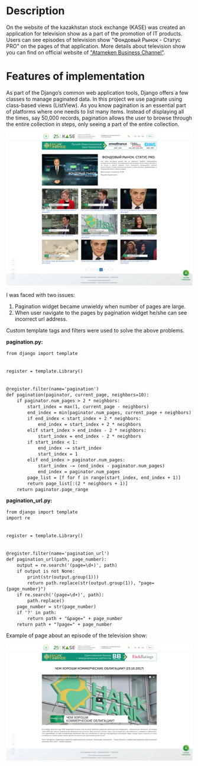 # Description

On  the  website  of  the  kazakhstan  stock  exchange  (KASE)  was  created  an  application  for  television  show  as  a  part  of  the  promotion  of  IT  products.  Users  can  see  episodes  of  television  show "Фондовый Рынок - Статус  PRO"  on  the  pages  of  that  application.  More  details  about  television  show  you  can  find  on  official  website  of  ["Atameken  Business  Channel"](https://abctv.kz/).

# Features  of  implementation

As  part  of  the  Django’s  common  web  application  tools,  Django  offers  a  few  classes  to  manage  paginated  data.  In  this  project  we  use  paginate  using  class-based  views  (ListView).  As  you  know  pagination  is  an  essential  part  of  platforms  where  one  needs  to  list  many  items.  Instead  of  displaying  all  the  times,  say  50,000  records,  pagination  allows  the  user  to  browse  through  the  entire  collection  in  steps,  only  seeing  a  part  of  the  entire  collection.

![](https://github.com/NogerbekNurzhan/StatusPro/blob/master/static/images/1.jpg)

I  was  faced  with  two  issues:

1. Pagination  widget  became  unwieldy  when  number  of  pages  are  large.
2. When  user  navigate  to  the  pages  by  pagination  widget  he/she  can  see  incorrect  url  address.

Custom  template  tags  and  filters  were  used  to  solve  the  above  problems.

**pagination.py:**

```
from django import template


register = template.Library()


@register.filter(name='pagination')
def pagination(paginator, current_page, neighbors=10):
    if paginator.num_pages > 2 * neighbors:
        start_index = max(1, current_page - neighbors)
        end_index = min(paginator.num_pages, current_page + neighbors)
        if end_index < start_index + 2 * neighbors:
            end_index = start_index + 2 * neighbors
        elif start_index > end_index - 2 * neighbors:
            start_index = end_index - 2 * neighbors
        if start_index < 1:
            end_index -= start_index
            start_index = 1
        elif end_index > paginator.num_pages:
            start_index -= (end_index - paginator.num_pages)
            end_index = paginator.num_pages
        page_list = [f for f in range(start_index, end_index + 1)]
        return page_list[:(2 * neighbors + 1)]
    return paginator.page_range
```

**pagination_url.py:**
```
from django import template
import re


register = template.Library()


@register.filter(name='pagination_url')
def pagination_url(path, page_number):
    output = re.search('(page=\d+)', path)
    if output is not None:
        print(str(output.group(1)))
        return path.replace(str(output.group(1)), "page={page_number}")
    if re.search('(page=\d+)', path):
        path.replace()
    page_number = str(page_number)
    if '?' in path:
        return path + "&page=" + page_number
    return path + "?page=" + page_number
```

Example of page about an episode of the television show:

![](https://github.com/NogerbekNurzhan/StatusPro/blob/master/static/images/2.png)
